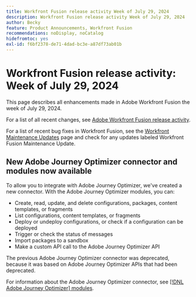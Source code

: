 ```yaml
---
title: Workfront Fusion release activity Week of July 29, 2024
description: Workfront Fusion release activity Week of July 29, 2024
author: Becky
feature: Product Announcements, Workfront Fusion
recommendations: noDisplay, noCatalog
hidefromtoc: yes
exl-id: f6bf2378-de71-4dad-bc3e-a87df73ab01b
---
```

# Workfront Fusion release activity: Week of July 29, 2024

This page describes all enhancements made in Adobe Workfront Fusion the week of July 29, 2024.

For a list of all recent changes, see [Adobe Workfront Fusion release activity](../../../product-announcements/product-releases/fusion-release-activity/fusion-release-activity.md).

For a list of recent bug fixes in Workfront Fusion, see the [Workfront Maintenance Updates](https://experienceleague.adobe.com/docs/workfront-known-issues/releases/current-updates.html) page and check for any updates labeled Workfront Fusion Maintenance Update.

## New Adobe Journey Optimizer connector and modules now available

To allow you to integrate with Adobe Journey Optimizer, we've created a new connector. With the Adobe Journey Optimizer modules, you can:

* Create, read, update, and delete configurations, packages, content templates, or fragments
* List  configurations, content templates, or fragments
* Deploy or undeploy configurations, or check if a configuration can be deployed
* Trigger or check the status of messages
* Import packages to a sandbox
* Make a custom API call to the Adobe Journey Optimizer API

The previous Adobe Journey Optimizer connector was deprecated, because it was based on Adobe Journey Optimizer APIs that had been deprecated.

For information about the Adobe Journey Optimizer connector, see [[!DNL Adobe Journey Optimizer] modules](/help/quicksilver/workfront-fusion/apps-and-their-modules/adobe-journey-optimizer-modules.md).